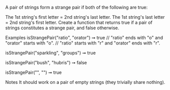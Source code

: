 A pair of strings form a strange pair if both of the following are true:

The 1st string's first letter = 2nd string's last letter.
The 1st string's last letter = 2nd string's first letter.
Create a function that returns true if a pair of strings constitutes a strange pair, and false otherwise.

Examples
isStrangePair("ratio", "orator") ➞ true
// "ratio" ends with "o" and "orator" starts with "o".
// "ratio" starts with "r" and "orator" ends with "r".

isStrangePair("sparkling", "groups") ➞ true

isStrangePair("bush", "hubris") ➞ false

isStrangePair("", "") ➞ true

Notes
It should work on a pair of empty strings (they trivially share nothing).